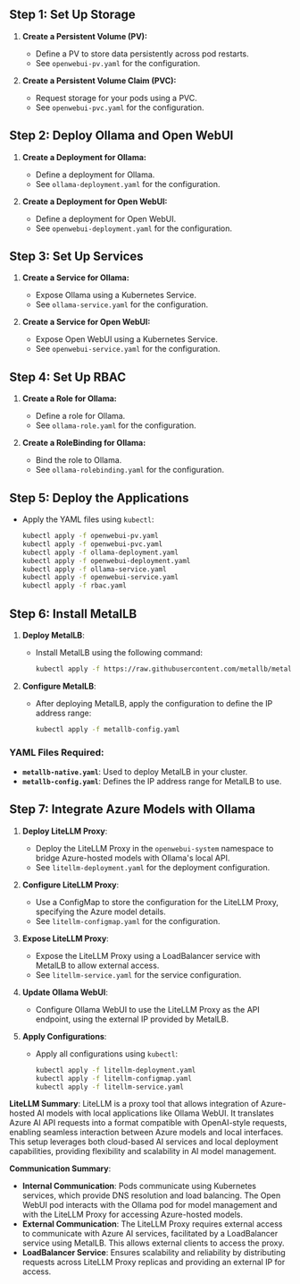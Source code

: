 ## Step 1: Set Up Storage

1. **Create a Persistent Volume (PV):**
   - Define a PV to store data persistently across pod restarts.
   - See `openwebui-pv.yaml` for the configuration.

2. **Create a Persistent Volume Claim (PVC):**
   - Request storage for your pods using a PVC.
   - See `openwebui-pvc.yaml` for the configuration.

## Step 2: Deploy Ollama and Open WebUI

1. **Create a Deployment for Ollama:**
   - Define a deployment for Ollama.
   - See `ollama-deployment.yaml` for the configuration.

2. **Create a Deployment for Open WebUI:**
   - Define a deployment for Open WebUI.
   - See `openwebui-deployment.yaml` for the configuration.

## Step 3: Set Up Services

1. **Create a Service for Ollama:**
   - Expose Ollama using a Kubernetes Service.
   - See `ollama-service.yaml` for the configuration.

2. **Create a Service for Open WebUI:**
   - Expose Open WebUI using a Kubernetes Service.
   - See `openwebui-service.yaml` for the configuration.

## Step 4: Set Up RBAC

1. **Create a Role for Ollama:**
   - Define a role for Ollama.
   - See `ollama-role.yaml` for the configuration.

2. **Create a RoleBinding for Ollama:**
   - Bind the role to Ollama.
   - See `ollama-rolebinding.yaml` for the configuration.

## Step 5: Deploy the Applications

- Apply the YAML files using `kubectl`:
  ```bash
  kubectl apply -f openwebui-pv.yaml
  kubectl apply -f openwebui-pvc.yaml
  kubectl apply -f ollama-deployment.yaml
  kubectl apply -f openwebui-deployment.yaml
  kubectl apply -f ollama-service.yaml
  kubectl apply -f openwebui-service.yaml
  kubectl apply -f rbac.yaml
  ```

## Step 6: Install MetalLB

1. **Deploy MetalLB**:
   - Install MetalLB using the following command:
     ```bash
     kubectl apply -f https://raw.githubusercontent.com/metallb/metallb/v0.14.9/config/manifests/metallb-native.yaml
     ```

2. **Configure MetalLB**:
   - After deploying MetalLB, apply the configuration to define the IP address range:
     ```bash
     kubectl apply -f metallb-config.yaml
     ```

### YAML Files Required:
- **`metallb-native.yaml`**: Used to deploy MetalLB in your cluster.
- **`metallb-config.yaml`**: Defines the IP address range for MetalLB to use.

## Step 7: Integrate Azure Models with Ollama

1. **Deploy LiteLLM Proxy**:
   - Deploy the LiteLLM Proxy in the `openwebui-system` namespace to bridge Azure-hosted models with Ollama's local API.
   - See `litellm-deployment.yaml` for the deployment configuration.

2. **Configure LiteLLM Proxy**:
   - Use a ConfigMap to store the configuration for the LiteLLM Proxy, specifying the Azure model details.
   - See `litellm-configmap.yaml` for the configuration.

3. **Expose LiteLLM Proxy**:
   - Expose the LiteLLM Proxy using a LoadBalancer service with MetalLB to allow external access.
   - See `litellm-service.yaml` for the service configuration.

4. **Update Ollama WebUI**:
   - Configure Ollama WebUI to use the LiteLLM Proxy as the API endpoint, using the external IP provided by MetalLB.

5. **Apply Configurations**:
   - Apply all configurations using `kubectl`:
     ```bash
     kubectl apply -f litellm-deployment.yaml
     kubectl apply -f litellm-configmap.yaml
     kubectl apply -f litellm-service.yaml
     ```

**LiteLLM Summary**:
LiteLLM is a proxy tool that allows integration of Azure-hosted AI models with local applications like Ollama WebUI. It translates Azure AI API requests into a format compatible with OpenAI-style requests, enabling seamless interaction between Azure models and local interfaces. This setup leverages both cloud-based AI services and local deployment capabilities, providing flexibility and scalability in AI model management.

**Communication Summary**:
- **Internal Communication**: Pods communicate using Kubernetes services, which provide DNS resolution and load balancing. The Open WebUI pod interacts with the Ollama pod for model management and with the LiteLLM Proxy for accessing Azure-hosted models.
- **External Communication**: The LiteLLM Proxy requires external access to communicate with Azure AI services, facilitated by a LoadBalancer service using MetalLB. This allows external clients to access the proxy.
- **LoadBalancer Service**: Ensures scalability and reliability by distributing requests across LiteLLM Proxy replicas and providing an external IP for access. 